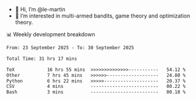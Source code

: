 - 👋 Hi, I’m @le-martin
- 👀 I’m interested in multi-armed bandits, game theory and optimization theory.
<!---- 💞️ I’m looking to collaborate on ...
- 📫 How to reach me ...-->

<!---
Tutorial for using WakaTime stats in GitHub profile: https://github.com/athul/waka-readme
-->

📊 Weekly development breakdown
<!--START_SECTION:waka-->

```txt
From: 23 September 2025 - To: 30 September 2025

Total Time: 31 hrs 17 mins

TeX            16 hrs 55 mins  >>>>>>>>>>>>>>-----------   54.12 %
Other          7 hrs 45 mins   >>>>>>-------------------   24.80 %
Python         6 hrs 22 mins   >>>>>--------------------   20.37 %
CSV            4 mins          -------------------------   00.22 %
Bash           3 mins          -------------------------   00.18 %
```

<!--END_SECTION:waka-->

<!---
le-martin/le-martin is a ✨ special ✨ repository because its `README.md` (this file) appears on your GitHub profile.
You can click the Preview link to take a look at your changes.
--->
